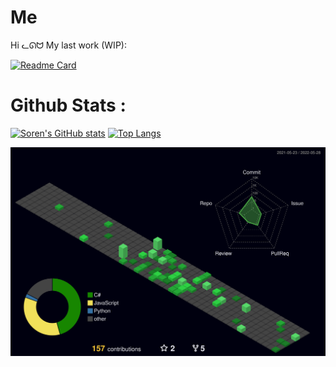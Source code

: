 # Me
Hi ᓚᘏᗢ
My last work (WIP):  

[![Readme Card](https://github-readme-stats.vercel.app/api/pin/?username=diogo-vf&repo=UptoboxApi_CSharp&theme=dracula)](https://github.com/Noxcaedibux/UptoboxApi_CSharp)



# Github Stats :

[![Soren's GitHub stats](https://github-readme-stats.vercel.app/api?username=diogo-vf&show_icons=true&count_private=true&theme=dracula)](https://github.com/anuraghazra/github-readme-stats)
[![Top Langs](https://github-readme-stats.vercel.app/api/top-langs/?username=diogo-vf&layout=compact&count_private=true&show_icons=true&theme=dracula)](https://github.com/anuraghazra/github-readme-stats)

<!--
**Noxcaedibux/Noxcaedibux** is a ✨ _special_ ✨ repository because its `README.md` (this file) appears on your GitHub profile.

Here are some ideas to get you started:

- 🔭 I’m currently working on ...
- 🌱 I’m currently learning ...
- 👯 I’m looking to collaborate on ...
- 🤔 I’m looking for help with ...
- 💬 Ask me about ...
- 📫 How to reach me: ...
- 😄 Pronouns: ...
- ⚡ Fun fact: ...
-->

![](./profile-3d-contrib/profile-night-green.svg)
